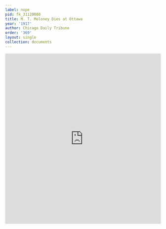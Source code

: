 ```yaml
---
label: nope
pid: fk_31120080
title: M. T. Moloney Dies at Ottawa
year: '1917'
author: Chicago Daily Tribune
order: '369'
layout: single
collection: documents
---
```

<iframe src="https://northwestern.app.box.com/embed/s/zbplc0ndazoavavxcouadl3vye8h534c?sortColumn=date&view=list" width="100%" height="550" frameborder="0" allowfullscreen webkitallowfullscreen msallowfullscreen></iframe>
